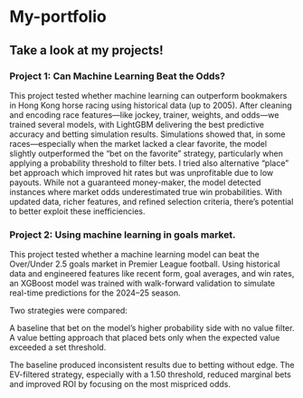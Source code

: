 # My-portfolio
## Take a look at my projects! 
### Project 1: Can Machine Learning Beat the Odds?

This project tested whether machine learning can outperform bookmakers in Hong Kong horse racing using historical data (up to 2005).
After cleaning and encoding race features—like jockey, trainer, weights, and odds—we trained several models, with LightGBM delivering the best predictive accuracy and betting simulation results.
Simulations showed that, in some races—especially when the market lacked a clear favorite, the model slightly outperformed the “bet on the favorite” strategy, particularly when applying a probability threshold to filter bets. 
I tried also alternative “place” bet approach which improved hit rates but was unprofitable due to low payouts.
While not a guaranteed money-maker, the model detected instances where market odds underestimated true win probabilities. With updated data, richer features, and refined selection criteria, there’s potential to better exploit these inefficiencies.  


### Project 2: Using machine learning in goals market.

This project tested whether a machine learning model can beat the Over/Under 2.5 goals market in Premier League football. 
Using historical data and engineered features like recent form, goal averages, and win rates, an XGBoost model was trained with walk-forward validation to simulate real-time predictions for the 2024–25 season.

Two strategies were compared:

A baseline that bet on the model’s higher probability side with no value filter.
A value betting approach that placed bets only when the expected value exceeded a set threshold.

The baseline produced inconsistent results due to betting without edge. The EV-filtered strategy, especially with a 1.50 threshold, reduced marginal bets and improved ROI by focusing on the most mispriced odds. 
